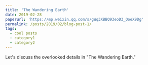 ```yaml
---
title: 'The Wandering Earth'
date: 2019-02-28
paperurl: 'https://mp.weixin.qq.com/s/gWq3XBBQ93eoD3_OoeX9Dg'
permalink: /posts/2019/02/blog-post-1/
tags:
  - cool posts
  - category1
  - category2
---
```

Let's discuss the overlooked details in "The Wandering Earth."
